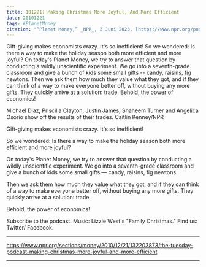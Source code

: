 ```yaml
---
title: 101221) Making Christmas More Joyful, And More Efficient
date: 20101221
tags: #PlanetMoney
citation: "“Planet Money,” _NPR_, 2 Juni 2023. [https://www.npr.org/podcasts/510289/planet-money](https://www.npr.org/podcasts/510289/planet-money) (diakses 4 Juni 2023)."
---
```


Gift-giving makes economists crazy. It's so inefficient! So we wondered: Is there a way to make the holiday season both more efficient and more joyful? On today's Planet Money, we try to answer that question by conducting a wildly unscientific experiment. We go into a seventh-grade classroom and give a bunch of kids some small gifts -- candy, raisins, fig newtons. Then we ask them how much they value what they got, and if they can think of a way to make everyone better off, without buying any more gifts. They quickly arrive at a solution: trade. Behold, the power of economics!



Michael Diaz, Priscilla Clayton, Justin James, Shaheem Turner and Angelica Osorio show off the results of their trades.
Caitlin Kenney/NPR

Gift-giving makes economists crazy. It's so inefficient!

So we wondered: Is there a way to make the holiday season both more efficient and more joyful?

On today's Planet Money, we try to answer that question by conducting a wildly unscientific experiment. We go into a seventh-grade classroom and give a bunch of kids some small gifts — candy, raisins, fig newtons.

Then we ask them how much they value what they got, and if they can think of a way to make everyone better off, without buying any more gifts. They quickly arrive at a solution: trade.

Behold, the power of economics!

Subscribe to the podcast. Music: Lizzie West's "Family Christmas." Find us: Twitter/ Facebook.

----

https://www.npr.org/sections/money/2010/12/21/132203873/the-tuesday-podcast-making-christmas-more-joyful-and-more-efficient





----
